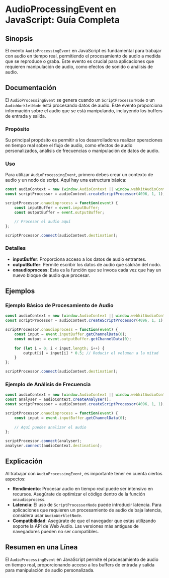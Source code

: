 <!--
Meta Description: # AudioProcessingEvent en JavaScript: Guía Completa ## Sinopsis El evento `AudioProcessingEvent` en JavaScript es fundamental para trabajar con audio ...
Meta Keywords: audio, audiocontext, const, que, scriptprocessor
-->

# AudioProcessingEvent en JavaScript: Guía Completa

## Sinopsis
El evento `AudioProcessingEvent` en JavaScript es fundamental para trabajar con audio en tiempo real, permitiendo el procesamiento de audio a medida que se reproduce o graba. Este evento es crucial para aplicaciones que requieren manipulación de audio, como efectos de sonido o análisis de audio.

## Documentación
El `AudioProcessingEvent` se genera cuando un `ScriptProcessorNode` o un `AudioWorkletNode` está procesando datos de audio. Este evento proporciona información sobre el audio que se está manipulando, incluyendo los buffers de entrada y salida.

### Propósito
Su principal propósito es permitir a los desarrolladores realizar operaciones en tiempo real sobre el flujo de audio, como efectos de audio personalizados, análisis de frecuencias o manipulación de datos de audio.

### Uso
Para utilizar `AudioProcessingEvent`, primero debes crear un contexto de audio y un nodo de script. Aquí hay una estructura básica:

```javascript
const audioContext = new (window.AudioContext || window.webkitAudioContext)();
const scriptProcessor = audioContext.createScriptProcessor(4096, 1, 1);

scriptProcessor.onaudioprocess = function(event) {
    const inputBuffer = event.inputBuffer;
    const outputBuffer = event.outputBuffer;

    // Procesar el audio aquí
};

scriptProcessor.connect(audioContext.destination);
```

### Detalles
- **inputBuffer**: Proporciona acceso a los datos de audio entrantes.
- **outputBuffer**: Permite escribir los datos de audio que saldrán del nodo.
- **onaudioprocess**: Esta es la función que se invoca cada vez que hay un nuevo bloque de audio que procesar.

## Ejemplos
### Ejemplo Básico de Procesamiento de Audio
```javascript
const audioContext = new (window.AudioContext || window.webkitAudioContext)();
const scriptProcessor = audioContext.createScriptProcessor(4096, 1, 1);

scriptProcessor.onaudioprocess = function(event) {
    const input = event.inputBuffer.getChannelData(0);
    const output = event.outputBuffer.getChannelData(0);
    
    for (let i = 0; i < input.length; i++) {
        output[i] = input[i] * 0.5; // Reducir el volumen a la mitad
    }
};

scriptProcessor.connect(audioContext.destination);
```

### Ejemplo de Análisis de Frecuencia
```javascript
const audioContext = new (window.AudioContext || window.webkitAudioContext)();
const analyser = audioContext.createAnalyser();
const scriptProcessor = audioContext.createScriptProcessor(4096, 1, 1);

scriptProcessor.onaudioprocess = function(event) {
    const input = event.inputBuffer.getChannelData(0);
    
    // Aquí puedes analizar el audio
};

scriptProcessor.connect(analyser);
analyser.connect(audioContext.destination);
```

## Explicación
Al trabajar con `AudioProcessingEvent`, es importante tener en cuenta ciertos aspectos:

- **Rendimiento**: Procesar audio en tiempo real puede ser intensivo en recursos. Asegúrate de optimizar el código dentro de la función `onaudioprocess`.
- **Latencia**: El uso de `ScriptProcessorNode` puede introducir latencia. Para aplicaciones que requieren un procesamiento de audio de baja latencia, considera usar `AudioWorkletNode`.
- **Compatibilidad**: Asegúrate de que el navegador que estás utilizando soporte la API de Web Audio. Las versiones más antiguas de navegadores pueden no ser compatibles.

## Resumen en una Línea
El `AudioProcessingEvent` en JavaScript permite el procesamiento de audio en tiempo real, proporcionando acceso a los buffers de entrada y salida para manipulación de audio personalizada.